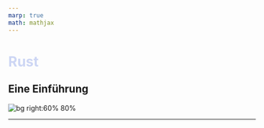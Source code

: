 ```yaml
---
marp: true
math: mathjax
---
```

<style>
section {
  background: #1e1e2e;
  color: #cdd6f4;
}
h1 {
  color: #cdd6f4;
  font-size: 200%;
  margin-bottom: -.1em;
}
</style>

# Rust
## Eine Einführung

![bg right:60% 80%](https://upload.wikimedia.org/wikipedia/commons/0/0f/Original_Ferris.svg)

---
